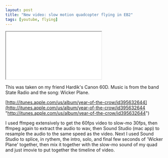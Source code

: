 ```yaml
---
layout: post
title: "New video: slow motion quadcopter flying in EB2"
tags: [youtube, flying]
---
```


<div class="icontain"><iframe src="//www.youtube.com/embed/9zeHYOXod58" allowfullscreen></iframe></div>

This was taken on my friend Hardik's Canon 60D. Music is from the band State Radio and the song: Wicker Plane.

[http://itunes.apple.com/us/album/year-of-the-crow/id395632644](http://itunes.apple.com/us/album/year-of-the-crow/id395632644 "http://itunes.apple.com/us/album/year-of-the-crow/id395632644")

I used ffmpeg extensively to get the 60fps video to slow-mo 30fps, then ffmpeg again to extract the audio to wav, then Sound Studio (mac app) to resample the audio to the same speed as the video. Next I used Sound Studio to splice, in rythem, the intro, solo, and final few seconds of 'Wicker Plane' together, then mix it together with the slow-mo sound of my quad and just imovie to put together the timeline of video.
